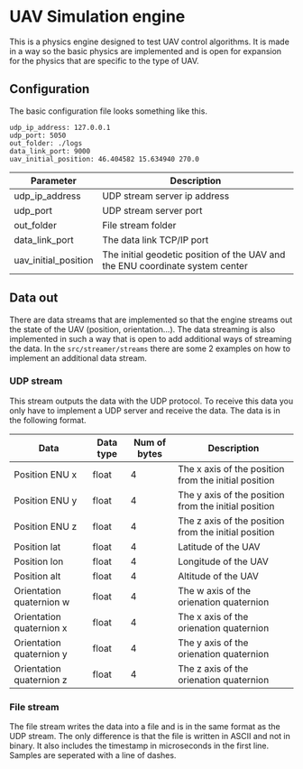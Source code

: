 # UAV Simulation engine
This is a physics engine designed to test UAV control algorithms. It is made in a way so the basic physics are implemented and is open for expansion for the physics that are specific to the type of UAV.

## Configuration
The basic configuration file looks something like this.

```
udp_ip_address: 127.0.0.1
udp_port: 5050
out_folder: ./logs
data_link_port: 9000
uav_initial_position: 46.404582 15.634940 270.0
```

|  Parameter            | Description                                                                       |
| -----------           | ------------                                                                      | 
|  udp_ip_address       | UDP stream server ip address                                                      |
|  udp_port             | UDP stream server port                                                            |
|  out_folder           | File stream folder                                                                |
|  data_link_port       | The data link TCP/IP port                                                         |
|  uav_initial_position | The initial geodetic position of the UAV and the ENU coordinate system center     |


## Data out
There are data streams that are implemented so that the engine streams out the state of the UAV (position, orientation...). The data streaming is also implemented in such a way that is open to add additional ways of streaming the data. In the `src/streamer/streams` there are some 2 examples on how to implement an additional data stream.

### UDP stream
This stream outputs the data with the UDP protocol. To receive this data you only have to implement a UDP server and receive the data. The data is in the following format.

|  Data                     | Data type    | Num of bytes  | Description                | 
| -----------               | ------------ | ------------- | -----------                |
| Position ENU x                | float        | 4             | The x axis of the position from the initial position |
| Position ENU y                | float        | 4             | The y axis of the position from the initial position |
| Position ENU z                | float        | 4             | The z axis of the position from the initial position |
| Position lat              | float        | 4             | Latitude of the UAV  |
| Position lon              | float        | 4             | Longitude of the UAV |
| Position alt              | float        | 4             | Altitude of the UAV |
| Orientation quaternion w  | float        | 4             | The w axis of the orienation quaternion |
| Orientation quaternion x  | float        | 4             | The x axis of the orienation quaternion |
| Orientation quaternion y  | float        | 4             | The y axis of the orienation quaternion |
| Orientation quaternion z  | float        | 4             | The z axis of the orienation quaternion |

### File stream
The file stream writes the data into a file and is in the same format as the UDP stream. The only difference is that the file is written in ASCII and not in binary. It also includes the timestamp in microseconds in the first line. Samples are seperated with a line of dashes.

